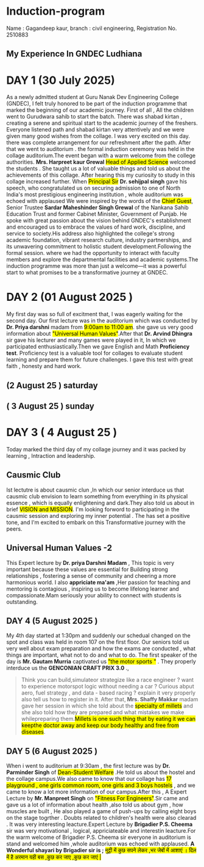# Induction-program #
Name : Gagandeep kaur, branch : civil engineering, Registration No. 2510883
## My Experience In GNDEC Ludhiana ##
# DAY 1 (30 July 2025) # 
As a newly admitted student at Guru Nanak Dev Engineering College (GNDEC), I felt truly honored to be part of the induction programme that marked the beginning of our academic journey. First of all , All the children went to Gurudwara sahib to start the batch.
There was shabad kirtan , creating a serene and spiritual start to the academic journey of the freshers.
Everyone listened path and shabad kirtan very attentively and we were given many good wishes from the collage. I was very excited on this day.
there was complete arrangement for our refreshment after the path.
After that we went to auditorium . the formal induction ceremony was held in the collage auditorium.The event began with a warm welcome from the college authorities.
<b>Mrs. Harpreet kaur Grewal</b> <mark>Head of Applied Science</mark> welcomed the students . She taught us a lot of valuable things and told us about the achievements of this collage.
After hearing this my curiosity to study in this collage increased further.
When <mark>Principal Sir</mark> <b>Dr. sehijpal singh</b> gave his speech, who congratulated us on securing admission to one of North India's most prestigious engineering institution , whole auditorium was echoed with applaused
We were inspired by the words of the <mark>Chief Guest</mark>, Senior Trustee <b>Sardar Maheshinder Singh Grewal</b> of the Nankana Sahib Education Trust and former Cabinet Minister, Government of Punjab. He spoke with great passion about the vision behind GNDEC's establishment and encouraged us to embrace the values of hard work, discipline, and service to society.His address also highlighted the college's strong academic foundation, vibrant research culture, industry partnerships, and its unwavering commitment to holistic student development.Following the formal session. where we had the opportunity to interact with faculty members and explore the departmental facilities and academic systems.The induction programme was more than just a welcome—it was a powerful start to what promises to be a transformative journey at GNDEC. 

# DAY 2 (01 August 2025 ) #
My first day was so full of excitment that, I was eagerly waiting for the second day. Our first lecture was in the auditorium which was conducted by <b>Dr. Priya darshni</b> madam from <mark>9:00am to 11:00 am</mark>.
she gave us very good information about <mark>"Universal Human Values"</mark>.After that <b>Dr. Arvind Dhingra</b> sir gave his lecturer and many games were played in it, In which we participated enthusiastically.Then we gave English and Math <b>Proficiency test</b>. Proficiency test is a valuable tool for collages to evaluate student learning and prepare them for future challenges. I gave this test with great faith , honesty and hard work.

## (2 August 25 ) saturday ##
## ( 3 August 25 ) sunday ##

# DAY 3 ( 4 August 25 ) # 
Today marked the third day of my collage journey and it was packed by learning , Intraction and leadership.
## Causmic Club ##
Ist lectutre is about causmic clun ,In which our senior interduce us that causmic club envision to learn something from everything in its physical essence , which is equally enlightening and dark.They also told us about in brief <mark>VISION and MISSION</mark>. I'm looking forword to participating in the causmic session and exploring my inner potential . The has set a positive tone, and I'm excited to embark on this Transformative journey with the peers.
## Universal Human Values -2 ##
This Expert lecture by <b>Dr. priya Darshni Madam</b> , This topic is very important because these values are essential for Building strong relationships , fostering a sense of community and cheering a more harmonious world. I also <b>appriciate ma'am</b> ,Her passion for teaching and mentoring is contagious , inspiring us to become lifelong learner and compassionate.Mam seriously your ability to connect with students is outstanding.
## DAY 4 (5 August 2025 ) ##
My 4th day started at 1:30pm and suddenly our schedual changed on the spot and class was held in room 107 on the first floor. Our seniors told us very well about exam preparation and how the exams are conducted , what things are important, what not to do and what to do.
The first speaker of the day is <b>Mr. Gautam Murria</b> captivated us <mark>"the motor sports "</mark> . They properly interduce us the <b>GENCONIAN CRAFT PRIX 3.0</b> ., 
> Think you can build,simulateor strategize like a race engineer ?
> want to experience motorspot logic without needing a car ?
> Curious abput aero, fuel strategy , and data - based racing ?
explain it very properly also tell us how to register in it.
After that,<b> Mrs. Shaffy Makkar</b> madam gave her session in which she told about the <mark>specialty of millets</mark> and she also told how they are prepared and what mistakes we make whilepreparing them.<mark>Millets is one such thing that by eating it we can keepthe doctor away and keep our body healthy and free from diseases</mark>.

## DAY 5 (6 August 2025 ) ##
When i went to auditorium at 9:30am , the first lecture was by <b>Dr. Parminder Singh</b> of <mark>Dean-Student Welfare</mark> .He told us about the hostel and the collage campus.We also came to know that our collage has <mark>17 playground , one girls common room, one girls and 3 boys hostels</mark> , and we came to know a lot more information of our campus.After this , A Expert Lecture by <b>Mr. Manpreet Singh</b> on <mark>"Fitness For Engineers"</mark>.Sir came and gave us a lot of information about health ,also told us about gym , how muscles are built , He also played a game of push-ups by calling eight boys on the stage togrther . Doubts related to children's health were also clearad . It was very interesting leacture.Expert Lecture by <b>Brigadier P.S. Cheema</b> sir was very motivational , logical, appriciateable and interestin leacture.For the warm welcome of Brigadier P.S. Cheema sir everyone in auditorium is stand and welcomed him ,whole auditorium was echoed with applaused.
<b>A Wonderful shayari by Brigadier sir is ;</b>
<mark>मुट्ठी में कुछ सपने लेकर ,भर जेबों में आशाएं ।
दिल में है अरमान यही बस ,कुछ कर जाए ,कुछ कर जाएं |</mark>
